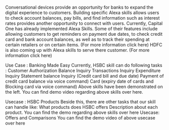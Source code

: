 Conversational devices provide an opportunity for banks to expand the digital experience to customers. Building specific Alexa skills allows users to check account balances, pay bills, and find information such as interest rates provides another opportunity to connect with users. 
Currently, Capital One has already implemented Alexa Skills. Some of their features include allowing customers to get reminders on payment due dates, to check credit card and bank account balances, as well as to track their spending at certain retailers or on certain items. (For more information click here)
HDFC is also coming up with Alexa skills to serve there customer. (For more information click here)

Use Case : Banking Made Easy 
Currently, HSBC skill can do following tasks :
Customer Authorization
Balance Inquiry
Transactions Inquiry
Expenditure Inquiry
Statement balance Inquiry (Credit card bill and due date)
Payment of credit card balance via voice command)
Card (expiry date of cards and Blocking card via voice command)
Above skills have been demonstrated on the left.
You can find demo video regarding above skills over here.

Usecase : HSBC Products
Beside this, there are other tasks that our skill can handle like:
What products does HSBC offers
Description about each product.
You can find the demo regarding above skills over here
Usecase: Offers and Comparisons
You can find the demo video of above usecase over here

